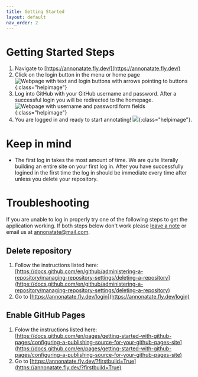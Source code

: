 ```yaml
---
title: Getting Started
layout: default
nav_order: 2
---
```


# Getting Started Steps

1. Navigate to [https://annonatate.fly.dev/](https://annonatate.fly.dev/)
2. Click on the login button in the menu or home page
![Webpage with text and login buttons with arrows pointing to buttons]({{site.baseurl}}/images/started-1.png){:class="helpimage"}
3. Log into GitHub with your GitHub username and password. After a successful login you will be redirected to the homepage.
![Webpage with username and password form fields]({{site.baseurl}}/images/started-2.png){:class="helpimage"}
4. You are logged in and ready to start annotating!
![]({{site.baseurl}}/images/started-3.png){:class="helpimage"}.

# Keep in mind
* The first log in takes the most amount of time. We are quite literally building an entire site on your first log in. After you have successfully logined in the first time the log in should be immediate every time after unless you delete your repository.

# Troubleshooting

If you are unable to log in properly try one of the following steps to get the application working. If both steps below don't work please [leave a note](https://github.com/annonatate/annonatate/issues/new) or email us at <a href="ailto:annonatate@mail.com">annonatate@mail.com</a>.

## Delete repository

1. Follow the instructions listed here: [https://docs.github.com/en/github/administering-a-repository/managing-repository-settings/deleting-a-repository](https://docs.github.com/en/github/administering-a-repository/managing-repository-settings/deleting-a-repository)
2. Go to [https://annonatate.fly.dev/login](https://annonatate.fly.dev/login)

## Enable GitHub Pages
1. Folow the instructions listed here: [https://docs.github.com/en/pages/getting-started-with-github-pages/configuring-a-publishing-source-for-your-github-pages-site](https://docs.github.com/en/pages/getting-started-with-github-pages/configuring-a-publishing-source-for-your-github-pages-site)
2. Go to [https://annonatate.fly.dev/?firstbuild=True](https://annonatate.fly.dev/?firstbuild=True)




